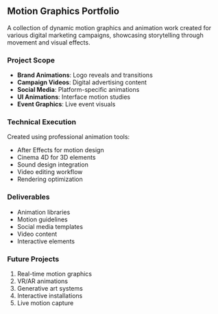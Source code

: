 ## Motion Graphics Portfolio

A collection of dynamic motion graphics and animation work created for various digital marketing campaigns, showcasing storytelling through movement and visual effects.

### Project Scope

- **Brand Animations**: Logo reveals and transitions
- **Campaign Videos**: Digital advertising content
- **Social Media**: Platform-specific animations
- **UI Animations**: Interface motion studies
- **Event Graphics**: Live event visuals

### Technical Execution

Created using professional animation tools:

- After Effects for motion design
- Cinema 4D for 3D elements
- Sound design integration
- Video editing workflow
- Rendering optimization

### Deliverables

- Animation libraries
- Motion guidelines
- Social media templates
- Video content
- Interactive elements

### Future Projects

1. Real-time motion graphics
2. VR/AR animations
3. Generative art systems
4. Interactive installations
5. Live motion capture